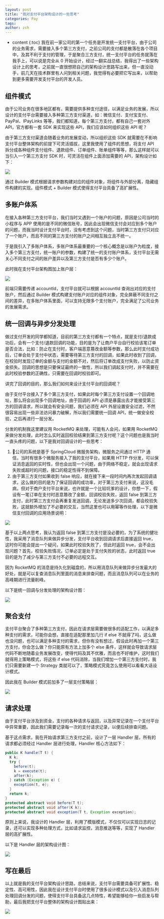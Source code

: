 ```yaml
---
layout: post
title: "我对支付平台架构设计的一些思考"
categories: Pay
tags: 
author: zch
---
```


* content
{:toc}
我在前一家公司的第一个任务是开发统一支付平台，由于公司的业务需求，需要接入多个第三方支付，之前公司的支付都是散落在各个项目中，及其不利于支付的管理，于是聚合三方支付，统一支付平台的任务就落在我手上，可以说是完全从 0 开始设计，经过一翻实战总结，我得出了一些架构设计上的思考，之前就一直很想把自己的架构设计思路写出来，但一直没动手，前几天在技术群里有人问到相关问题，我觉得有必要把它写出来，以帮助到更多需要开发支付平台的开发人员。









## 组件模式

由于公司业务在很多地区都有，需要提供多种支付途径，以满足业务的发展，所以设计的支付平台需要接入多种第三方支付渠道，如：微信支付、支付宝支付、PayPal、IPayLinks 等等，我们都知道，每个第三方支付，都有自己一套对外 API，官方都有一套 SDK 来实现这些 API，我们应该如何组织这些 API 呢？

由于第三方支付渠道会随着业务的发展变动，所以组织这些 SDK 就需要在不影响支付平台整体架构的前提下可灵活插拔，这里我使用了组件的思想，将支付 API 拆分成各种组件支付组件、退款组件、订单组件、账单组件等等，那么这样就可以当引入一个第三方支付 SDK 时，可灵活在组件上面添加需要的 API，架构设计如下：

![](https://raw.githubusercontent.com/objcoding/objcoding.github.io/master/images/pay_1.png)

通过 Builder 模式根据请求参数构建对应的组件对象，将组件与外部分离，隐藏组件构建的实现。组件模式 + Builder 模式使得支付平台具备了高扩展性。



## 多账户体系

在接入各种第三方支付平台，我们当时又遇到一个账户的问题，原因是公司当时的小程序与 APP 使用的是不同的微信账号，因此会出现微信支付会对应到多个账户的问题，而我当时设计支付平台时，没有考虑到这个问题，当时第三方支付只对应了一个账户，而且不同的第三方支付的账户之间相互独立且不统一。

于是我引入了多账户体系，多账户体系最重要的一个核心概念是以账户为粒度，接入多个第三方支付，统一账户的参数，构建了统一的支付账户体系，支付平台无需关心不同支付之间的账户差异以及第三方支付是否有多少个账户。

此时我在支付平台架构图加上账户层：

![](https://raw.githubusercontent.com/objcoding/objcoding.github.io/master/images/pay_2.png)

前端只需要传递 accountId，支付平台就可以根据 accountId 查询出对应的支付账户，然后通过 Builder 模式构建支付账户对应的组件对象，完全屏蔽不同支付之间的差异，在多账户体系里面，可以支持无限多个支付账户，完全满足了公司业务的发展需求。



## 统一回调与异步分发处理

做过支付开发的同学都知道，目前的第三方支付都有一个特点，就是支付/退款成功后，会有一个支付/退款回调的功能，目的是为了让商户平台自行校验该笔订单是否合法，比如：防止在支付时，客户端恶意篡改金额等参数，那么此时支付成功后，订单会处于支付中状态，需要等待第三方支付的回调，如果此时收到了回调，在校验时发现订单的金额与支付的金额不对，然后将订单改成支付失败，以防止资金损失。回调的思想是只要保证最终的一致性，所以我们调起支付时，并不需要在此时校验参数的正确性，只需要在回调时校验即可。

讲完了回调的目的，那么我们如何来设计支付平台的回调呢？

由于支付平台接入了多个第三方支付，如果此时每个第三方支付设置一个回调地址，那么将会出现多个回调地址，由于回调的 API 必须是暴露出去才能接受第三方的回调请求，所以就会有安全问题，我们必须在  API 外层设置安全过滤，不然很容易出现一些非法访问暴力破解，所以我们需要统一回调 API，统一做安全校验，之后再进行一层分发。

分发的机制我这里建议用 RocketMQ 来处理，可能有人会问，如果用 RocketMQ 来做分发处理，此时怎么实时返回校验结果到第三方支付呢？这个问题也是我当时一直头疼的问题，以下是我对回调设计的一些思考：

1. 公司的系统是基于 SpringCloud 微服务架构，微服务之间通过 HTTP 通信，当时有很多个微服务接入了我的支付平台，如果用 HTTP 作分发，可以保证消息返回的实时性，但也会出现一个问题，由于网络不稳定，就会出现请求失败或超时的问题，接口的稳定性得不到保障。
2. 由于第三方支付如果收到 false 响应，就在接下来一段时间内再次发起回调请求，这么做的目的是为了保证回调的成功率，对于第三方支付来说，这没毛病，但对于商户支付平台来说，也许就是一个比较坑爹的设计，你想一下，假设有一笔订单在支付时恶意篡改了金额，回调校验失败，返回 false 到第三方支付，此时第三方支付会再重复发送回调，无论发送多少次回调，都会校验失败，这就额外增加了不必要的交互，当然这里也可以用幂等作处理，以下是微信支付回调的应用场景说明：

![](https://raw.githubusercontent.com/objcoding/objcoding.github.io/master/images/pay_3.png)

基于以上两点思考，我认为返回 false 到第三方支付是没必要的，为了系统的健壮性，我采用了消息队列来做异步分发，支付平台收到回调请求后直接返回 true，这时你可能会提出一个疑问，如果此时校验失败了，但此时返回 true，会不会出现问题？首先，校验失败情况，订单必定是处于支付失败的状态，此时返回 true 目的是为了减少与第三方支付不必要的远程交互。

因为 RocketMQ 的消息是持久化到磁盘的，所以用消息队列来做异步分发最大的好处，就是可以复查消息队列里面的消息来排查问题，而且消息队列可以在业务的高峰期进行流量削峰。

以下是统一回调与分发处理的架构设计图：

![](https://raw.githubusercontent.com/objcoding/objcoding.github.io/master/images/pay_4.png)



## 聚合支付

支付平台聚合了多种第三方支付，因此在请求层需要做很多的适配工作，以满足多种支付的需求，可能你会想，直接在适配那里加几行 if else 不就得了吗，这么做也没问题，也可以满足多种支付的需求，但你有没有想过，假设此时再加一个第三方支付，你会怎么做？你只能原有方法上加多个 else 条件，这样就会导致请求层代码不断地随着业务发展改变，使得代码及其不优雅，而且也不好维护，这时我们就得用上策略模式，将这些 if else 代码消除，当我们增加一个第三方支付时，我们只需要新建一个 Strategy 类就可以了，策略模式究竟怎么使用可以看看大话设计模式。

因此我在 Builder 模式前加多了一层支付策略层：

![](https://raw.githubusercontent.com/objcoding/objcoding.github.io/master/images/pay_6.png)



## 请求处理

由于支付平台涉及到资金，支付的各种请求与返回，以及异常记录在一个支付平台中异常重要，因此我们需要记录每一次的支付请求记录，以便后续排查问题。

基于这点需求，我在开始请求第三方支付之前，设计了一层 Handler 层，所有的请求都必须经过 Handler 层进行处理，Handler 核心方法如下：

```java
public K handle(T t) {
  K k;
  try {
    before(t);
    k = execute(t);
    after(k);
  } catch (Exception e) {
    exception(t, e);
  }
  return k;
}
protected abstract void before(T t);
protected abstract void after(K k);
protected abstract void exception(T t, Exception exception);
```

原则上来说，我设计的 Handler 层，利用了模版模式，不仅仅可以实现日志的记录，还可以实现多种处理方式，比如请求监控，消息推送等等，实现了 Handler 层的高扩展性。

以下是 Handler 层的架构设计图：

![](https://raw.githubusercontent.com/objcoding/objcoding.github.io/master/images/pay_5.png)



## 写在最后

以上就是我的支付平台架构设计思路，总结来说，支付平台需要具备可扩展性、稳定性、高可用性，因此我在设计支付平台时使用了很多设计模式以及引入消息队列处理回调分发的问题，使得支付平台具备这几点特性，希望能够给你一些启发与帮助，最后我把支付平台整体的架构设计图贴出来：

![](https://raw.githubusercontent.com/objcoding/objcoding.github.io/master/images/pay_7.png)